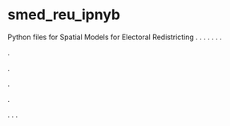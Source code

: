 # smed_reu_ipnyb
Python files for Spatial Models for Electoral Redistricting
.
.
.
.
.
.
.


.


.













.



.

.
.
.
